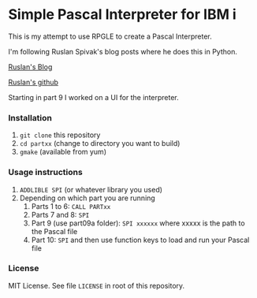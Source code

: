 # Simple Pascal Interpreter for IBM i

This is my attempt to use RPGLE to create a Pascal Interpreter.  

I'm following Ruslan Spivak's blog posts where he does this in Python.  

[Ruslan's Blog](https://ruslanspivak.com/lsbasi-part1/)

[Ruslan's github](https://github.com/rspivak/lsbasi)

Starting in part 9 I worked on a UI for the interpreter. 

### Installation 

1. `git clone` this repository
2. `cd partxx` (change to directory you want to build)
2. `gmake` (available from yum)

### Usage instructions

1. `ADDLIBLE SPI` (or whatever library you used)
2. Depending on which part you are running
	1. Parts 1 to 6: `CALL PARTxx`
	2. Parts 7 and 8: `SPI` 
	3. Part 9 (use part09a folder): `SPI xxxxxx` where xxxxx is the path to the Pascal file 
	4. Part 10: `SPI` and then use function keys to load and run your Pascal file

### License

MIT License. See file `LICENSE` in root of this repository.

